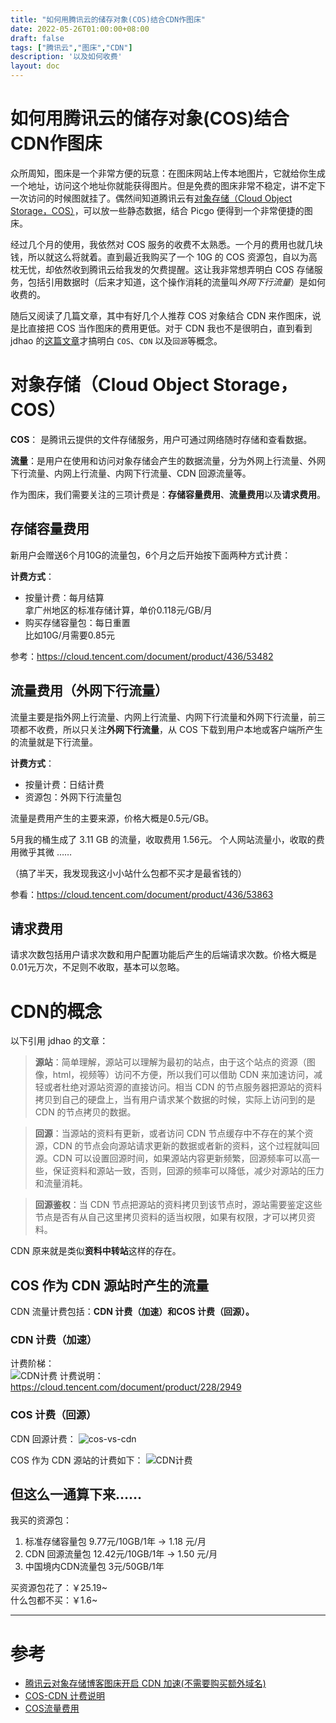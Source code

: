 ```yaml
---
title: "如何用腾讯云的储存对象(COS)结合CDN作图床"
date: 2022-05-26T01:00:00+08:00
draft: false
tags: ["腾讯云","图床","CDN"]
description: '以及如何收费'
layout: doc
---
```

# 如何用腾讯云的储存对象(COS)结合CDN作图床
众所周知，图床是一个非常方便的玩意：在图床网站上传本地图片，它就给你生成一个地址，访问这个地址你就能获得图片。但是免费的图床非常不稳定，讲不定下一次访问的时候图就挂了。偶然间知道腾讯云有[对象存储（Cloud Object Storage，COS）](https://cloud.tencent.com/act/event/cos-novice)，可以放一些静态数据，结合 Picgo 便得到一个非常便捷的图床。  

经过几个月的使用，我依然对 COS 服务的收费不太熟悉。一个月的费用也就几块钱，所以就这么将就着。直到最近我购买了一个 10G 的 COS 资源包，自以为高枕无忧，却依然收到腾讯云给我发的欠费提醒。这让我非常想弄明白 COS 存储服务，包括引用数据时（后来才知道，这个操作消耗的流量叫*外网下行流量*）是如何收费的。  

随后又阅读了几篇文章，其中有好几个人推荐 COS 对象结合 CDN 来作图床，说是比直接把 COS 当作图床的费用更低。对于 CDN 我也不是很明白，直到看到 jdhao 的[这篇文章](https://jdhao.github.io/2020/03/16/tencent_cos_cdn_setup/)才搞明白 `COS`、`CDN` 以及`回源`等概念。  

# 对象存储（Cloud Object Storage，COS）
**COS**： 是腾讯云提供的文件存储服务，用户可通过网络随时存储和查看数据。  

**流量**：是用户在使用和访问对象存储会产生的数据流量，分为外网上行流量、外网下行流量、内网上行流量、内网下行流量、CDN 回源流量等。  

作为图床，我们需要关注的三项计费是：**存储容量费用**、**流量费用**以及**请求费用**。  
## 存储容量费用
新用户会赠送6个月10G的流量包，6个月之后开始按下面两种方式计费：

**计费方式**：  
- 按量计费：每月结算  
    拿广州地区的标准存储计算，单价0.118元/GB/月   
- 购买存储容量包：每日重置    
    比如10G/月需要0.85元   

参考：https://cloud.tencent.com/document/product/436/53482   
 
## 流量费用（外网下行流量）
流量主要是指外网上行流量、内网上行流量、内网下行流量和外网下行流量，前三项都不收费，所以只关注**外网下行流量**，从 COS 下载到用户本地或客户端所产生的流量就是下行流量。    

**计费方式**：  
- 按量计费：日结计费   
- 资源包：外网下行流量包    

流量是费用产生的主要来源，价格大概是0.5元/GB。  

5月我的桶生成了 3.11 GB 的流量，收取费用 1.56元。 
个人网站流量小，收取的费用微乎其微 ……  

（搞了半天，我发现我这小小站什么包都不买才是最省钱的）   

参看：https://cloud.tencent.com/document/product/436/53863  

## 请求费用
请求次数包括用户请求次数和用户配置功能后产生的后端请求次数。价格大概是0.01元万次，不足则不收取，基本可以忽略。

# CDN的概念
以下引用 jdhao 的文章：  

>**源站**：简单理解，源站可以理解为最初的站点，由于这个站点的资源（图像，html，视频等）访问不方便，所以我们可以借助 CDN 来加速访问，减轻或者杜绝对源站资源的直接访问。相当 CDN 的节点服务器把源站的资料拷贝到自己的硬盘上，当有用户请求某个数据的时候，实际上访问到的是 CDN 的节点拷贝的数据。  


>**回源**：当源站的资料有更新，或者访问 CDN 节点缓存中不存在的某个资源，CDN 的节点会向源站请求更新的数据或者新的资料，这个过程就叫回源。CDN 可以设置回源时间，如果源站内容更新频繁，回源频率可以高一些，保证资料和源站一致，否则，回源的频率可以降低，减少对源站的压力和流量消耗。  


>**回源鉴权**：当 CDN 节点把源站的资料拷贝到该节点时，源站需要鉴定这些节点是否有从自己这里拷贝资料的适当权限，如果有权限，才可以拷贝资料。  

CDN 原来就是类似**资料中转站**这样的存在。
## COS 作为 CDN 源站时产生的流量
CDN 流量计费包括：**CDN 计费（加速）**和**COS 计费（回源）。**
### CDN 计费（加速）
计费阶梯：  
![CDN计费](https://nic-gz-1308403500.file.myqcloud.com/posts/how-does-tencent-cloud-cos-and-cdn-work-20220526140544.png)
计费说明：https://cloud.tencent.com/document/product/228/2949
### COS 计费（回源）
CDN 回源计费：
![cos-vs-cdn](https://nic-gz-1308403500.file.myqcloud.com/posts/how-does-tencent-cloud-cos-and-cdn-work-20220526135621.png)


COS 作为 CDN 源站的计费如下：
![CDN计费](https://qcloudimg.tencent-cloud.cn/raw/5f9a3ca640146003988e7642134239cf.svg)  

## 但这么一通算下来……
我买的资源包：  
1. 标准存储容量包  9.77元/10GB/1年 -> 1.18 元/月  
2. CDN 回源流量包  12.42元/10GB/1年 -> 1.50 元/月  
3. 中国境内CDN流量包  3元/50GB/1年   

买资源包花了：￥25.19~    
什么包都不买：￥1.6~   

---
# 参考
- [腾讯云对象存储博客图床开启 CDN 加速(不需要购买额外域名)](https://jdhao.github.io/2020/03/16/tencent_cos_cdn_setup/)
- [COS-CDN 计费说明](https://cloud.tencent.com/document/product/228/37849#cos-.E8.AE.A1.E8.B4.B9)
- [COS流量费用](https://cloud.tencent.com/document/product/436/53863)